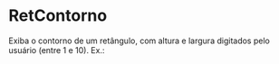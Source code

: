 # RetContorno
Exiba o contorno de um retângulo, com altura e largura digitados pelo usuário (entre 1 e 10).  Ex.:
